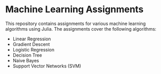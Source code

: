 # Machine Learning Assignments
This repository contains assignments for various machine learning algorithms using Julia. The assignments cover the following algorithms:
- Linear Regression
- Gradient Descent
- Logistic Regression
- Decision Tree
- Naive Bayes
- Support Vector Networks (SVM)

